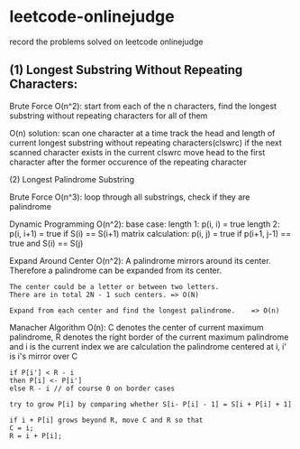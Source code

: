 leetcode-onlinejudge
====================
record the problems solved on leetcode onlinejudge

(1) Longest Substring Without Repeating Characters:
------------------

Brute Force O(n^2): start from each of the n characters, find the longest substring without repeating characters for all of them

O(n) solution:          scan one character at a time
                        track the head and length of current longest substring without repeating characters(clswrc)
                        if the next scanned character exists in the current clswrc
                        move head to the first character after the former occurence of the repeating character

(2) Longest Palindrome Substring

Brute Force O(n^3): loop through all substrings, check if they are palindrome

Dynamic Programming O(n^2):
    base case:
        length 1: p(i, i) = true
        length 2: p(i, i+1) = true if S(i) == S(i+1)
    matrix calculation:
        p(i, j) = true if p(i+1, j-1) == true and S(i) == S(j)

Expand Around Center O(n^2):
    A palindrome mirrors around its center.
	Therefore a palindrome can be expanded from its center.

	The center could be a letter or between two letters.
	There are in total 2N - 1 such centers.	=> O(N)

	Expand from each center and find the longest palindrome.	=> O(n)
Manacher Algorithm O(n):
    C denotes the center of current maximum palindrome, R denotes the right border of the current maximum palindrome
    and i is the current index we are calculation the palindrome centered at i, i' is i's mirror over C

    if P[i'] < R - i
    then P[i] <- P[i']
    else R - i // of course 0 on border cases

    try to grow P[i] by comparing whether S[i- P[i] - 1] = S[i + P[i] + 1]

    if i + P[i] grows beyond R, move C and R so that
    C = i;
    R = i + P[i];
